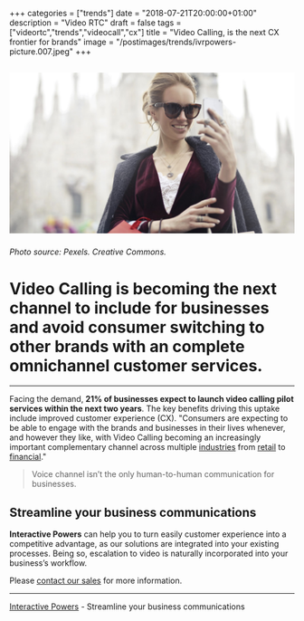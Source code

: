 +++
categories = ["trends"]
date = "2018-07-21T20:00:00+01:00"
description = "Video RTC"
draft = false
tags = ["videortc","trends","videocall","cx"]
title = "Video Calling, is the next CX frontier for brands"
image = "/postimages/trends/ivrpowers-picture.007.jpeg"
+++

![Video Calling](/postimages/trends/ivrpowers-picture.007.jpeg)
-----------
###### Photo source: Pexels. Creative Commons.

# Video Calling is becoming the next channel to include for businesses and avoid consumer switching to other brands with an complete omnichannel customer services.
---

Facing the demand, **21% of businesses expect to launch video calling pilot services within the next two years**. The key benefits driving this uptake include improved customer experience (CX). "Consumers are expecting to be able to engage with the brands and businesses in their lives whenever, and however they like, with Video Calling becoming an increasingly important complementary channel across multiple [industries](http://blog.ivrpowers.com/post/products/video-rtc-industries/) from [retail](http://blog.ivrpowers.com/post/industries/industries-retail-business-cases/) to [financial](http://blog.ivrpowers.com/post/industries/industries-financial-cases/)."

> Voice channel isn’t the only human-to-human communication for businesses.

## Streamline your business communications

**Interactive Powers** can help you to turn easily customer experience into a competitive advantage, as our solutions are integrated into your existing processes. Being so, escalation to video is naturally incorporated into your business’s workflow.

Please [contact our sales](https://www.ivrpowers.com/support-services/) for more information.

---
[Interactive Powers](http://www.ivrpowers.com/) - Streamline your business communications